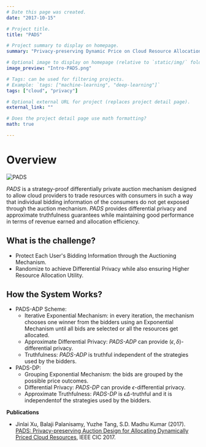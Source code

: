```yaml
---
# Date this page was created.
date: "2017-10-15"

# Project title.
title: "PADS"

# Project summary to display on homepage.
summary: "Privacy-preserving Dynamic Price on Cloud Resource Allocation"

# Optional image to display on homepage (relative to `static/img/` folder).
image_preview: "Intro-PADS.png"

# Tags: can be used for filtering projects.
# Example: `tags: ["machine-learning", "deep-learning"]`
tags: ["cloud", "privacy"]

# Optional external URL for project (replaces project detail page).
external_link: ""

# Does the project detail page use math formatting?
math: true

---
```


# Overview

![PADS](/img/Intro-PADS.png) 

*PADS* is a strategy-proof differentially private auction mechanism designed to allow cloud providers to trade resources with consumers in such a way that individual bidding information of the consumers do not get exposed through the auction mechanism. 
*PADS* provides differential privacy and approximate truthfulness guarantees while maintaining good performance in terms of revenue earned and allocation efficiency.


## What is the challenge? 
 + Protect Each User's Bidding Information through the Auctioning Mechanism.
 + Randomize to achieve Differential Privacy while also ensuring Higher Resource Allocation Utility.

## How the System Works?
 + PADS-ADP Scheme:
   + Iterative Exponential Mechanism: in every iteration, the mechanism chooses one winner from the bidders using an Exponential Mechanism until all bids are selected or all the resources get allocated. 
   + Approximate Differential Privacy: *PADS-ADP* can provide $(\epsilon,\delta)$-differential privacy. 
   + Truthfulness: *PADS-ADP* is truthful independent of the strategies used by the bidders.
 + PADS-DP:
   + Grouping Exponential Mechanism: the bids are grouped by the possible price outcomes.
   + Differential Privacy: *PADS-DP* can provide $\epsilon$-differential privacy. 
   + Approximate Truthfulness: *PADS-DP* is $\epsilon\Delta$-truthful and it is independentof the strategies used by the bidders.

**Publications**

 + Jinlai Xu, Balaji Palanisamy, Yuzhe Tang, S.D. Madhu Kumar (2017). [PADS: Privacy-preserving Auction Design for Allocating Dynamically Priced Cloud Resources](https://www.researchgate.net/publication/319910839_PADS_Privacy-preserving_Auction_Design_for_Allocating_Dynamically_Priced_Cloud_Resources), IEEE CIC 2017.
 
